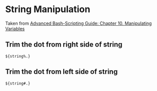 # String Manipulation

Taken from [Advanced Bash-Scripting Guide: Chapter 10. Manipulating Variables](https://www.tldp.org/LDP/abs/html/string-manipulation.html)

## Trim the dot from right side of string

    ${string%.}
    
## Trim the dot from left side of string

    ${string#.}
    

